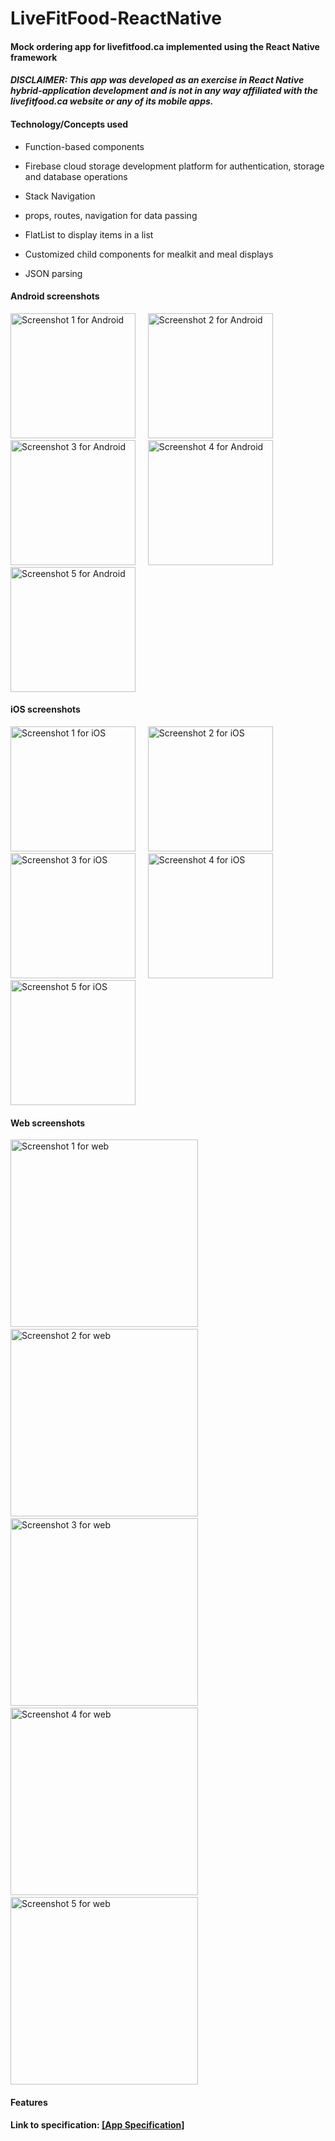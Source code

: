 # LiveFitFood-ReactNative

#### Mock ordering app for livefitfood.ca implemented using the React Native framework

#### ***DISCLAIMER: This app was developed as an exercise in React Native hybrid-application development and is not in any way affiliated with the livefitfood.ca website or any of its mobile apps.***

#### Technology/Concepts used
* Function-based components

* Firebase cloud storage development platform for authentication, storage and database operations

* Stack Navigation

* props, routes, navigation for data passing

* FlatList to display items in a list

* Customized child components for mealkit and meal displays

* JSON parsing

#### Android screenshots
<img src="./screenshots/screenshot1-android.png" alt="Screenshot 1 for Android" width="200">     <img src="./screenshots/screenshot2-android.png" alt="Screenshot 2 for Android" width="200">     <img src="./screenshots/screenshot3-android.png" alt="Screenshot 3 for Android" width="200">     <img src="./screenshots/screenshot4-android.png" alt="Screenshot 4 for Android" width="200">     <img src="./screenshots/screenshot5-android.png" alt="Screenshot 5 for Android" width="200">

#### iOS screenshots
<img src="./screenshots/screenshot1-iOS.png" alt="Screenshot 1 for iOS" width="200">     <img src="./screenshots/screenshot2-iOS.png" alt="Screenshot 2 for iOS" width="200">     <img src="./screenshots/screenshot3-iOS.png" alt="Screenshot 3 for iOS" width="200">     <img src="./screenshots/screenshot4-iOS.png" alt="Screenshot 4 for iOS" width="200">     <img src="./screenshots/screenshot5-iOS.png" alt="Screenshot 5 for iOS" width="200">

#### Web screenshots
<img src="./screenshots/screenshot1-web.png" alt="Screenshot 1 for web" height="300">     <img src="./screenshots/screenshot2-web.png" alt="Screenshot 2 for web" height="300">     <img src="./screenshots/screenshot3-web.png" alt="Screenshot 3 for web" height="300">     <img src="./screenshots/screenshot4-web.png" alt="Screenshot 4 for web" height="300">     <img src="./screenshots/screenshot5-web.png" alt="Screenshot 5 for web" height="300">

#### Features

#### Link to specification: <a href="./docs/MAD4008 - Project - Meal Delivery Apps.pdf" target="_blank">[App Specification]</a>
